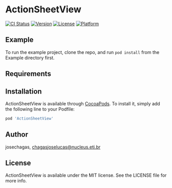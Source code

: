 # ActionSheetView

[![CI Status](http://img.shields.io/travis/josechagas/ActionSheetView.svg?style=flat)](https://travis-ci.org/josechagas/ActionSheetView)
[![Version](https://img.shields.io/cocoapods/v/ActionSheetView.svg?style=flat)](http://cocoapods.org/pods/ActionSheetView)
[![License](https://img.shields.io/cocoapods/l/ActionSheetView.svg?style=flat)](http://cocoapods.org/pods/ActionSheetView)
[![Platform](https://img.shields.io/cocoapods/p/ActionSheetView.svg?style=flat)](http://cocoapods.org/pods/ActionSheetView)

## Example

To run the example project, clone the repo, and run `pod install` from the Example directory first.

## Requirements

## Installation

ActionSheetView is available through [CocoaPods](http://cocoapods.org). To install
it, simply add the following line to your Podfile:

```ruby
pod 'ActionSheetView'
```

## Author

josechagas, chagasjoselucas@nucleus.eti.br

## License

ActionSheetView is available under the MIT license. See the LICENSE file for more info.
